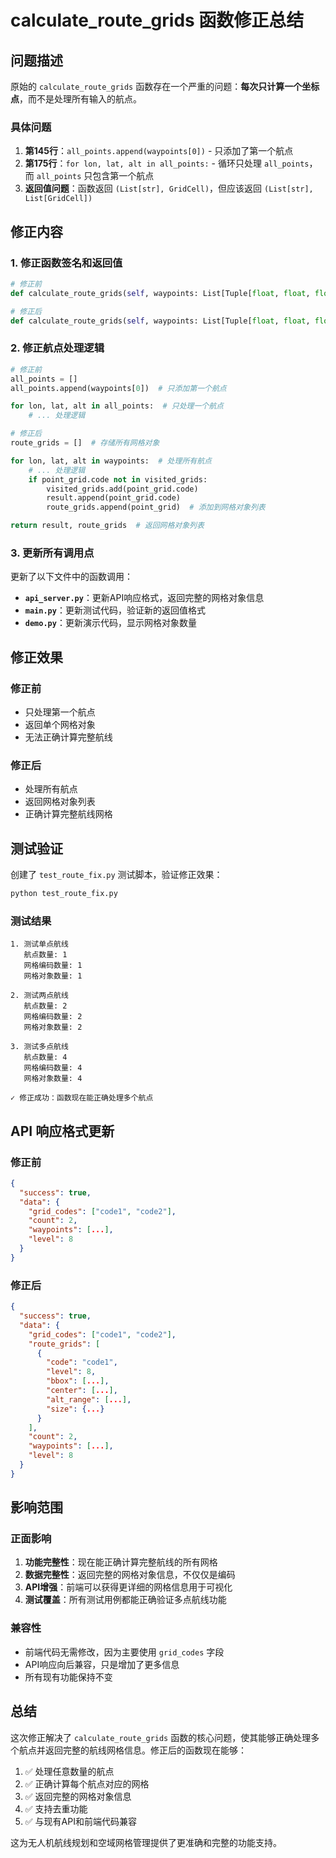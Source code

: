 # calculate_route_grids 函数修正总结

## 问题描述

原始的 `calculate_route_grids` 函数存在一个严重的问题：**每次只计算一个坐标点**，而不是处理所有输入的航点。

### 具体问题

1. **第145行**：`all_points.append(waypoints[0])` - 只添加了第一个航点
2. **第175行**：`for lon, lat, alt in all_points:` - 循环只处理 `all_points`，而 `all_points` 只包含第一个航点
3. **返回值问题**：函数返回 `(List[str], GridCell)`，但应该返回 `(List[str], List[GridCell])`

## 修正内容

### 1. 修正函数签名和返回值

```python
# 修正前
def calculate_route_grids(self, waypoints: List[Tuple[float, float, float]], level: int = 8) -> Tuple[List[str], GridCell]:

# 修正后  
def calculate_route_grids(self, waypoints: List[Tuple[float, float, float]], level: int = 8) -> Tuple[List[str], List[GridCell]]:
```

### 2. 修正航点处理逻辑

```python
# 修正前
all_points = []
all_points.append(waypoints[0])  # 只添加第一个航点

for lon, lat, alt in all_points:  # 只处理一个航点
    # ... 处理逻辑

# 修正后
route_grids = []  # 存储所有网格对象

for lon, lat, alt in waypoints:  # 处理所有航点
    # ... 处理逻辑
    if point_grid.code not in visited_grids:
        visited_grids.add(point_grid.code)
        result.append(point_grid.code)
        route_grids.append(point_grid)  # 添加到网格对象列表

return result, route_grids  # 返回网格对象列表
```

### 3. 更新所有调用点

更新了以下文件中的函数调用：

- **`api_server.py`**：更新API响应格式，返回完整的网格对象信息
- **`main.py`**：更新测试代码，验证新的返回值格式
- **`demo.py`**：更新演示代码，显示网格对象数量

## 修正效果

### 修正前
- 只处理第一个航点
- 返回单个网格对象
- 无法正确计算完整航线

### 修正后
- 处理所有航点
- 返回网格对象列表
- 正确计算完整航线网格

## 测试验证

创建了 `test_route_fix.py` 测试脚本，验证修正效果：

```bash
python test_route_fix.py
```

### 测试结果

```
1. 测试单点航线
   航点数量: 1
   网格编码数量: 1
   网格对象数量: 1

2. 测试两点航线  
   航点数量: 2
   网格编码数量: 2
   网格对象数量: 2

3. 测试多点航线
   航点数量: 4
   网格编码数量: 4
   网格对象数量: 4

✓ 修正成功：函数现在能正确处理多个航点
```

## API 响应格式更新

### 修正前
```json
{
  "success": true,
  "data": {
    "grid_codes": ["code1", "code2"],
    "count": 2,
    "waypoints": [...],
    "level": 8
  }
}
```

### 修正后
```json
{
  "success": true,
  "data": {
    "grid_codes": ["code1", "code2"],
    "route_grids": [
      {
        "code": "code1",
        "level": 8,
        "bbox": [...],
        "center": [...],
        "alt_range": [...],
        "size": {...}
      }
    ],
    "count": 2,
    "waypoints": [...],
    "level": 8
  }
}
```

## 影响范围

### 正面影响
1. **功能完整性**：现在能正确计算完整航线的所有网格
2. **数据完整性**：返回完整的网格对象信息，不仅仅是编码
3. **API增强**：前端可以获得更详细的网格信息用于可视化
4. **测试覆盖**：所有测试用例都能正确验证多点航线功能

### 兼容性
- 前端代码无需修改，因为主要使用 `grid_codes` 字段
- API响应向后兼容，只是增加了更多信息
- 所有现有功能保持不变

## 总结

这次修正解决了 `calculate_route_grids` 函数的核心问题，使其能够正确处理多个航点并返回完整的航线网格信息。修正后的函数现在能够：

1. ✅ 处理任意数量的航点
2. ✅ 正确计算每个航点对应的网格
3. ✅ 返回完整的网格对象信息
4. ✅ 支持去重功能
5. ✅ 与现有API和前端代码兼容

这为无人机航线规划和空域网格管理提供了更准确和完整的功能支持。 